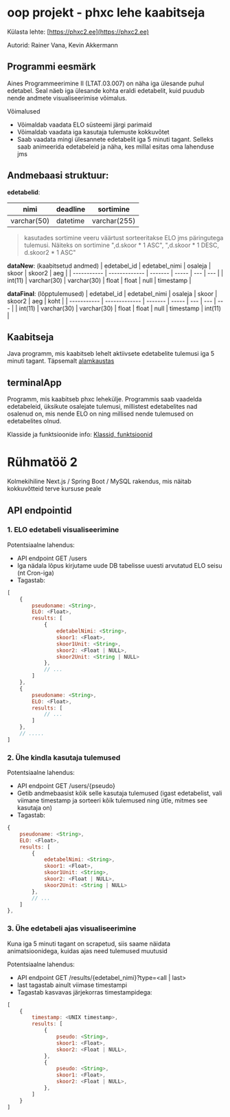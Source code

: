 # oop projekt - phxc lehe kaabitseja

Külasta lehte: [https://phxc2.ee](https://phxc2.ee)

Autorid: Rainer Vana, Kevin Akkermann

## Programmi eesmärk

Aines Programmeerimine II (LTAT.03.007) on näha iga ülesande puhul edetabel. Seal näeb iga ülesande kohta eraldi edetabelit, kuid puudub nende andmete visualiseerimise võimalus. 

Võimalused

* Võimaldab vaadata ELO süsteemi järgi parimaid
* Võimaldab vaadata iga kasutaja tulemuste kokkuvõtet
* Saab vaadata mingi ülesannete edetabelit iga 5 minuti tagant. Selleks saab animeerida edetabeleid ja näha, kes millal esitas oma lahenduse jms


## Andmebaasi struktuur:

**edetabelid**:

| nimi        | deadline | sortimine    | 
| ----        | ------   | ---          |
| varchar(50) | datetime | varchar(255) |

> kasutades sortimine veeru väärtust sorteeritakse ELO jms päringutega tulemusi. Näiteks on sortimine ",d.skoor * 1 ASC", ",d.skoor * 1 DESC, d.skoor2 * 1 ASC"

**dataNew**: (kaabitsetud andmed)
| edetabel_id | edetabel_nimi | osaleja     | skoor | skoor2        | aeg       |
| ----------- | ------------- | -------     | ----- | ---           | ---       |
| int(11)     | varchar(30)   | varchar(30) | float | float \| null | timestamp |

**dataFinal**: (lõpptulemused)
| edetabel_id | edetabel_nimi | osaleja     | skoor | skoor2        | aeg       | koht    |
| ----------- | ------------- | -------     | ----- | ---           | ---       | ---     |
| int(11)     | varchar(30)   | varchar(30) | float | float \| null | timestamp | int(11) |


## Kaabitseja

Java programm, mis kaabitseb lehelt aktiivsete edetabelite tulemusi iga 5 minuti tagant. Täpsemalt [alamkaustas](kaabitseja/README.md)


## terminalApp
Programm, mis kaabitseb phxc lehekülje.
Programmis saab vaadelda edetabeleid, üksikute osalejate tulemusi, millistest edetabelites nad osalenud on, mis nende ELO on ning millised nende tulemused on edetabelites olnud.

Klasside ja funktsioonide info: 
[Klassid, funktsioonid](terminalApp/README.md)

# Rühmatöö 2

Kolmekihiline Next.js / Spring Boot / MySQL rakendus, mis näitab kokkuvõtteid terve kursuse peale

## API endpointid

### 1. ELO edetabeli visualiseerimine

Potentsiaalne lahendus:
* API endpoint GET /users
* Iga nädala lõpus kirjutame uude DB tabelisse uuesti arvutatud ELO seisu (nt Cron-iga)
* Tagastab: 

```js
[
    {
        pseudoname: <String>,
        ELO: <Float>,
        results: [
            {
                edetabelNimi: <String>,
                skoor1: <Float>,
                skoor1Unit: <String>,
                skoor2: <Float | NULL>,
                skoor2Unit: <String | NULL> 
            },
            // ...
        ]
    },
    {
        pseudoname: <String>,
        ELO: <Float>,
        results: [
            // ...
        ]
    },
    // .....
]
```

### 2. Ühe kindla kasutaja tulemused

Potentsiaalne lahendus:
* API endpoint GET /users/{pseudo}
* Getib andmebaasist kõik selle kasutaja tulemused (igast edetabelist, vali viimane timestamp ja sorteeri kõik tulemused ning ütle, mitmes see kasutaja on)
* Tagastab:

```js
{
    pseudoname: <String>,
    ELO: <Float>,
    results: [
        {
            edetabelNimi: <String>,
            skoor1: <Float>,
            skoor1Unit: <String>,
            skoor2: <Float | NULL>,
            skoor2Unit: <String | NULL> 
        },
        // ...
    ]
},
```

### 3. Ühe edetabeli ajas visualiseerimine

Kuna iga 5 minuti tagant on scrapetud, siis saame näidata animatsioonidega, kuidas ajas need tulemused muutusid

Potentsiaalne lahendus:
* API endpoint GET /results/{edetabel_nimi}?type=<all | last>
* last tagastab ainult viimase timestampi
* Tagastab kasvavas järjekorras timestampidega:

```js
[
    {
        timestamp: <UNIX timestamp>,
        results: [
            {
                pseudo: <String>,
                skoor1: <Float>,
                skoor2: <Float | NULL>,
            },
            {
                pseudo: <String>,
                skoor1: <Float>,
                skoor2: <Float | NULL>,
            },
        ]
    }
]
```
